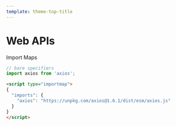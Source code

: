 ```yaml
---
template: theme-top-title
---
```


# Web APIs

Import Maps

```js
// bare specifiers
import axios from 'axios';
```

```html
<script type="importmap">
{
  "imports": {
    "axios": "https://unpkg.com/axios@1.6.1/dist/esm/axios.js"
  }
}
</script>
```